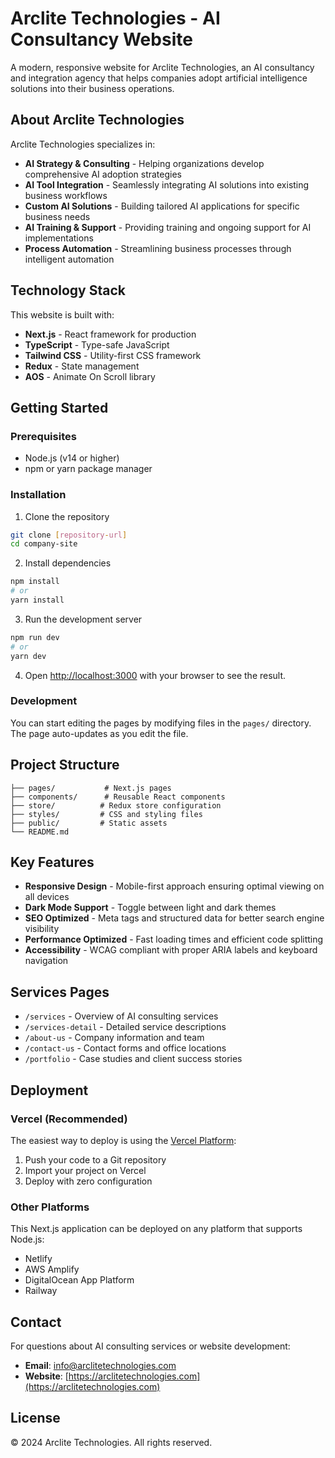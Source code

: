 # Arclite Technologies - AI Consultancy Website

A modern, responsive website for Arclite Technologies, an AI consultancy and integration agency that helps companies adopt artificial intelligence solutions into their business operations.

## About Arclite Technologies

Arclite Technologies specializes in:
- **AI Strategy & Consulting** - Helping organizations develop comprehensive AI adoption strategies
- **AI Tool Integration** - Seamlessly integrating AI solutions into existing business workflows
- **Custom AI Solutions** - Building tailored AI applications for specific business needs
- **AI Training & Support** - Providing training and ongoing support for AI implementations
- **Process Automation** - Streamlining business processes through intelligent automation

## Technology Stack

This website is built with:
- **Next.js** - React framework for production
- **TypeScript** - Type-safe JavaScript
- **Tailwind CSS** - Utility-first CSS framework
- **Redux** - State management
- **AOS** - Animate On Scroll library

## Getting Started

### Prerequisites
- Node.js (v14 or higher)
- npm or yarn package manager

### Installation

1. Clone the repository
```bash
git clone [repository-url]
cd company-site
```

2. Install dependencies
```bash
npm install
# or
yarn install
```

3. Run the development server
```bash
npm run dev
# or
yarn dev
```

4. Open [http://localhost:3000](http://localhost:3000) with your browser to see the result.

### Development

You can start editing the pages by modifying files in the `pages/` directory. The page auto-updates as you edit the file.

## Project Structure

```
├── pages/           # Next.js pages
├── components/      # Reusable React components
├── store/          # Redux store configuration
├── styles/         # CSS and styling files
├── public/         # Static assets
└── README.md
```

## Key Features

- **Responsive Design** - Mobile-first approach ensuring optimal viewing on all devices
- **Dark Mode Support** - Toggle between light and dark themes
- **SEO Optimized** - Meta tags and structured data for better search engine visibility
- **Performance Optimized** - Fast loading times and efficient code splitting
- **Accessibility** - WCAG compliant with proper ARIA labels and keyboard navigation

## Services Pages

- `/services` - Overview of AI consulting services
- `/services-detail` - Detailed service descriptions
- `/about-us` - Company information and team
- `/contact-us` - Contact forms and office locations
- `/portfolio` - Case studies and client success stories

## Deployment

### Vercel (Recommended)
The easiest way to deploy is using the [Vercel Platform](https://vercel.com/new?utm_medium=default-template&filter=next.js&utm_source=create-next-app&utm_campaign=create-next-app-readme):

1. Push your code to a Git repository
2. Import your project on Vercel
3. Deploy with zero configuration

### Other Platforms
This Next.js application can be deployed on any platform that supports Node.js:
- Netlify
- AWS Amplify
- DigitalOcean App Platform
- Railway

## Contact

For questions about AI consulting services or website development:
- **Email**: info@arclitetechnologies.com
- **Website**: [https://arclitetechnologies.com](https://arclitetechnologies.com)

## License

© 2024 Arclite Technologies. All rights reserved.
